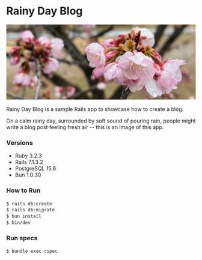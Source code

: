 # Rainy Day Blog

<img src="./docs/pink-cherry-blossom-in-rain.jpeg" height="200">

Rainy Day Blog is a sample Rails app to showcase how to create a blog.

On a calm rainy day, surrounded by soft sound of pouring rain,
people might write a blog post feeling fresh air -- this is an image of this app.

### Versions
- Ruby 3.2.3
- Rails 7.1.3.2
- PostgreSQL 15.6
- Bun 1.0.30

### How to Run
```bash
$ rails db:create
$ rails db:migrate
$ bun install
$ bin/dev
```

### Run specs
```bash
$ bundle exec rspec
```
